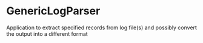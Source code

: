 # GenericLogParser
Application to extract specified records from log file(s) and possibly convert the output into a different format
